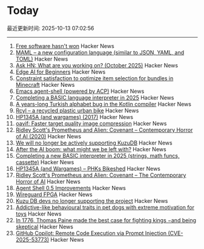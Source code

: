 # Today

最近更新时间: 2025-10-13 07:02:56

--- 
1. [Free software hasn't won](https://dorotac.eu/posts/fosswon/) Hacker News
2. [MAML – a new configuration language (similar to JSON, YAML, and TOML)](https://maml.dev/) Hacker News
3. [Ask HN: What are you working on? (October 2025)](https://news.ycombinator.com/item?id=45561428) Hacker News
4. [Edge AI for Beginners](https://github.com/microsoft/edgeai-for-beginners) Hacker News
5. [Constraint satisfaction to optimize item selection for bundles in Minecraft](https://www.robw.fyi/2025/10/12/using-constraint-satisfaction-to-optimize-item-selection-for-bundles-in-minecraft/) Hacker News
6. [Emacs agent-shell (powered by ACP)](https://xenodium.com/introducing-agent-shell) Hacker News
7. [Completing a BASIC language interpreter in 2025](https://nanochess.org/ecs_basic_2.html) Hacker News
8. [A years-long Turkish alphabet bug in the Kotlin compiler](https://sam-cooper.medium.com/the-country-that-broke-kotlin-84bdd0afb237) Hacker News
9. [Rcyl – a recycled plastic urban bike](https://rcyl.bike/en/the-bike/) Hacker News
10. [HP1345A (and wargames) (2017)](https://phk.freebsd.dk/hacks/Wargames/) Hacker News
11. [oavif: Faster target quality image compression](https://giannirosato.com/blog/post/oavif/) Hacker News
12. [Ridley Scott's Prometheus and Alien: Covenant – Contemporary Horror of AI (2020)](https://www.ejumpcut.org/archive/jc58.2018/AlpertAlienPrequels/index.html) Hacker News
13. [We will no longer be actively supporting KuzuDB](https://kuzudb.com) Hacker News
14. [After the AI boom: what might we be left with?](https://blog.robbowley.net/2025/10/12/after-the-ai-boom-what-might-we-be-left-with/) Hacker News
15. [Completing a new BASIC interpreter in 2025 (strings, math funcs, cassette)](https://nanochess.org/ecs_basic_2.html) Hacker News
16. [HP1345A (and Wargames) – PHKs Bikeshed](https://phk.freebsd.dk/hacks/Wargames/) Hacker News
17. [Ridley Scott's Prometheus and Alien: Covenant – The Contemporary Horror of AI](https://www.ejumpcut.org/archive/jc58.2018/AlpertAlienPrequels/index.html) Hacker News
18. [Agent Shell 0.5 Improvements](https://xenodium.com/agent-shell-0-5-improvements) Hacker News
19. [Wireguard FPGA](https://github.com/chili-chips-ba/wireguard-fpga) Hacker News
20. [Kuzu DB devs no longer supporting the project](https://kuzudb.com) Hacker News
21. [Addictive-like behavioural traits in pet dogs with extreme motivation for toys](https://www.nature.com/articles/s41598-025-18636-0) Hacker News
22. [In 1776, Thomas Paine made the best case for fighting kings −and being skeptical](https://theconversation.com/in-1776-thomas-paine-made-the-best-case-for-fighting-kings-and-for-being-skeptical-266448) Hacker News
23. [GitHub Copilot: Remote Code Execution via Prompt Injection (CVE-2025-53773)](https://embracethered.com/blog/posts/2025/github-copilot-remote-code-execution-via-prompt-injection/) Hacker News
